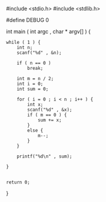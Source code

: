 #include <stdio.h>
#include <stdlib.h>

#define DEBUG 0

int main ( int argc , char * argv[] ) {

	while ( 1 ) {
		int n;
		scanf("%d" , &n);

		if ( n == 0 )
			break;

		int m = n / 2;
		int i = 0;
		int sum = 0;

		for ( i = 0 ; i < n ; i++ ) {
			int x;
			scanf("%d" , &x);
			if ( m == 0 ) {
				sum += x;
			}
			else {
				m--;
			}
		}

		printf("%d\n" , sum);

	}


	return 0;
}
